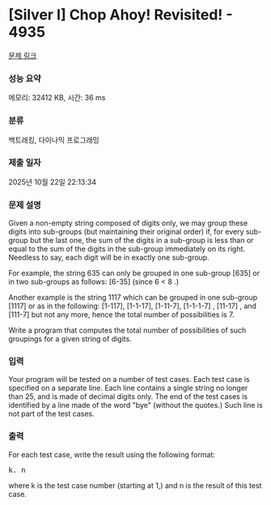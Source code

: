 # [Silver I] Chop Ahoy! Revisited! - 4935 

[문제 링크](https://www.acmicpc.net/problem/4935) 

### 성능 요약

메모리: 32412 KB, 시간: 36 ms

### 분류

백트래킹, 다이나믹 프로그래밍

### 제출 일자

2025년 10월 22일 22:13:34

### 문제 설명

<p>Given a non-empty string composed of digits only, we may group these digits into sub-groups (but maintaining their original order) if, for every sub-group but the last one, the sum of the digits in a sub-group is less than or equal to the sum of the digits in the sub-group immediately on its right. Needless to say, each digit will be in exactly one sub-group.</p>

<p>For example, the string 635 can only be grouped in one sub-group [635] or in two sub-groups as follows: [6-35] (since 6 < 8 .)</p>

<p>Another example is the string 1117 which can be grouped in one sub-group [1117] or as in the following: [1-117], [1-1-17], [1-11-7], [1-1-1-7] , [11-17] , and [111-7] but not any more, hence the total number of possibilities is 7.</p>

<p>Write a program that computes the total number of possibilities of such groupings for a given string of digits.</p>

### 입력 

 <p>Your program will be tested on a number of test cases. Each test case is specified on a separate line. Each line contains a single string no longer than 25, and is made of decimal digits only. The end of the test cases is identified by a line made of the word "bye" (without the quotes.) Such line is not part of the test cases.</p>

### 출력 

 <p>For each test case, write the result using the following format:</p>

<pre>k. n</pre>

<p>where k is the test case number (starting at 1,) and n is the result of this test case.</p>

